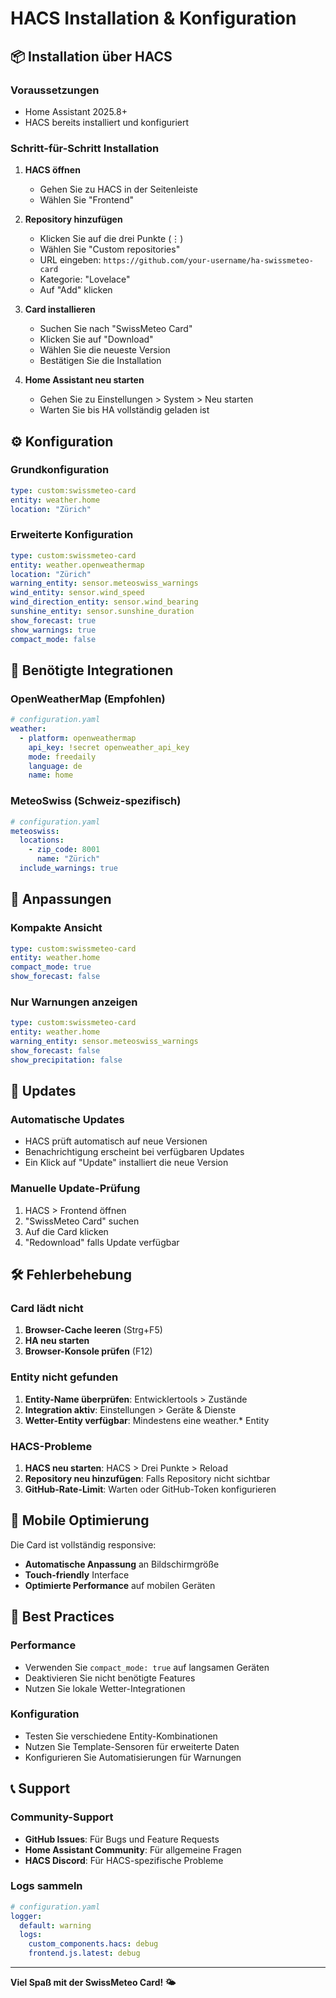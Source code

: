 # HACS Installation & Konfiguration

## 📦 Installation über HACS

### Voraussetzungen
- Home Assistant 2025.8+
- HACS bereits installiert und konfiguriert

### Schritt-für-Schritt Installation

1. **HACS öffnen**
   - Gehen Sie zu HACS in der Seitenleiste
   - Wählen Sie "Frontend"

2. **Repository hinzufügen**
   - Klicken Sie auf die drei Punkte (⋮)
   - Wählen Sie "Custom repositories"
   - URL eingeben: `https://github.com/your-username/ha-swissmeteo-card`
   - Kategorie: "Lovelace"
   - Auf "Add" klicken

3. **Card installieren**
   - Suchen Sie nach "SwissMeteo Card"
   - Klicken Sie auf "Download"
   - Wählen Sie die neueste Version
   - Bestätigen Sie die Installation

4. **Home Assistant neu starten**
   - Gehen Sie zu Einstellungen > System > Neu starten
   - Warten Sie bis HA vollständig geladen ist

## ⚙️ Konfiguration

### Grundkonfiguration
```yaml
type: custom:swissmeteo-card
entity: weather.home
location: "Zürich"
```

### Erweiterte Konfiguration
```yaml
type: custom:swissmeteo-card
entity: weather.openweathermap
location: "Zürich"
warning_entity: sensor.meteoswiss_warnings
wind_entity: sensor.wind_speed
wind_direction_entity: sensor.wind_bearing
sunshine_entity: sensor.sunshine_duration
show_forecast: true
show_warnings: true
compact_mode: false
```

## 🔧 Benötigte Integrationen

### OpenWeatherMap (Empfohlen)
```yaml
# configuration.yaml
weather:
  - platform: openweathermap
    api_key: !secret openweather_api_key
    mode: freedaily
    language: de
    name: home
```

### MeteoSwiss (Schweiz-spezifisch)
```yaml
# configuration.yaml
meteoswiss:
  locations:
    - zip_code: 8001
      name: "Zürich"
  include_warnings: true
```

## 🎨 Anpassungen

### Kompakte Ansicht
```yaml
type: custom:swissmeteo-card
entity: weather.home
compact_mode: true
show_forecast: false
```

### Nur Warnungen anzeigen
```yaml
type: custom:swissmeteo-card
entity: weather.home
warning_entity: sensor.meteoswiss_warnings
show_forecast: false
show_precipitation: false
```

## 🔄 Updates

### Automatische Updates
- HACS prüft automatisch auf neue Versionen
- Benachrichtigung erscheint bei verfügbaren Updates
- Ein Klick auf "Update" installiert die neue Version

### Manuelle Update-Prüfung
1. HACS > Frontend öffnen
2. "SwissMeteo Card" suchen
3. Auf die Card klicken
4. "Redownload" falls Update verfügbar

## 🛠️ Fehlerbehebung

### Card lädt nicht
1. **Browser-Cache leeren** (Strg+F5)
2. **HA neu starten**
3. **Browser-Konsole prüfen** (F12)

### Entity nicht gefunden
1. **Entity-Name überprüfen**: Entwicklertools > Zustände
2. **Integration aktiv**: Einstellungen > Geräte & Dienste
3. **Wetter-Entity verfügbar**: Mindestens eine weather.* Entity

### HACS-Probleme
1. **HACS neu starten**: HACS > Drei Punkte > Reload
2. **Repository neu hinzufügen**: Falls Repository nicht sichtbar
3. **GitHub-Rate-Limit**: Warten oder GitHub-Token konfigurieren

## 📱 Mobile Optimierung

Die Card ist vollständig responsive:
- **Automatische Anpassung** an Bildschirmgröße
- **Touch-friendly** Interface
- **Optimierte Performance** auf mobilen Geräten

## 🎯 Best Practices

### Performance
- Verwenden Sie `compact_mode: true` auf langsamen Geräten
- Deaktivieren Sie nicht benötigte Features
- Nutzen Sie lokale Wetter-Integrationen

### Konfiguration
- Testen Sie verschiedene Entity-Kombinationen
- Nutzen Sie Template-Sensoren für erweiterte Daten
- Konfigurieren Sie Automatisierungen für Warnungen

## 📞 Support

### Community-Support
- **GitHub Issues**: Für Bugs und Feature Requests
- **Home Assistant Community**: Für allgemeine Fragen
- **HACS Discord**: Für HACS-spezifische Probleme

### Logs sammeln
```yaml
# configuration.yaml
logger:
  default: warning
  logs:
    custom_components.hacs: debug
    frontend.js.latest: debug
```

---

**Viel Spaß mit der SwissMeteo Card! 🌤️**
